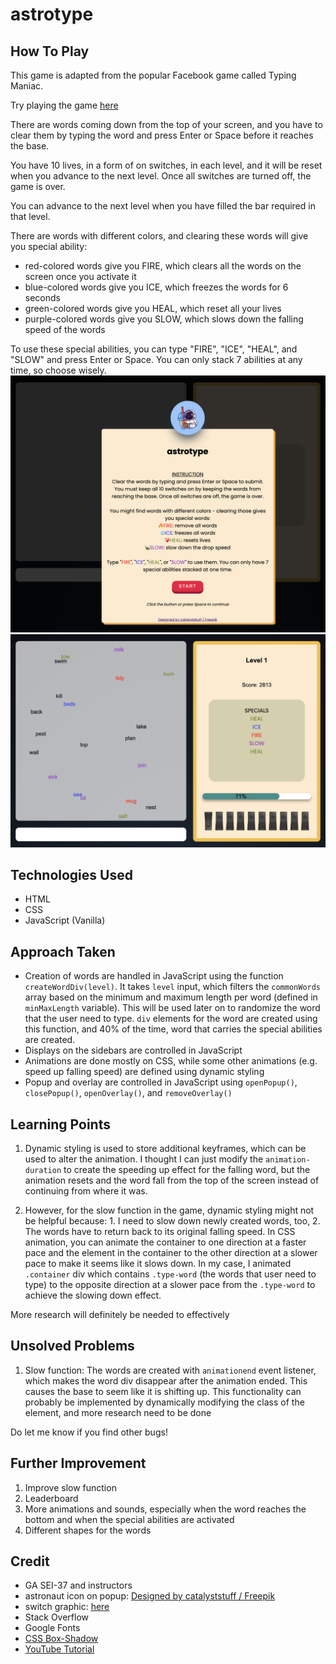 # astrotype

## How To Play

This game is adapted from the popular Facebook game called Typing Maniac.

Try playing the game [here](https://orlinromy.github.io/typing-game/)

There are words coming down from the top of your screen, and you have to clear them by typing the word and press Enter or Space before it reaches the base.

You have 10 lives, in a form of on switches, in each level, and it will be reset when you advance to the next level. Once all switches are turned off, the game is over.

You can advance to the next level when you have filled the bar required in that level.

There are words with different colors, and clearing these words will give you special ability:

- red-colored words give you FIRE, which clears all the words on the screen once you activate it
- blue-colored words give you ICE, which freezes the words for 6 seconds
- green-colored words give you HEAL, which reset all your lives
- purple-colored words give you SLOW, which slows down the falling speed of the words

To use these special abilities, you can type "FIRE", "ICE", "HEAL", and "SLOW" and press Enter or Space. You can only stack 7 abilities at any time, so choose wisely.
![astrotype intro](/assets/astrotype-2.png "astrotype intro")
![astrotype gameplay](/assets/astrotype-1.png "astrotype gameplay")

## Technologies Used

- HTML
- CSS
- JavaScript (Vanilla)

## Approach Taken

- Creation of words are handled in JavaScript using the function `createWordDiv(level)`. It takes `level` input, which filters the `commonWords` array based on the minimum and maximum length per word (defined in `minMaxLength` variable). This will be used later on to randomize the word that the user need to type. `div` elements for the word are created using this function, and 40% of the time, word that carries the special abilities are created.
- Displays on the sidebars are controlled in JavaScript
- Animations are done mostly on CSS, while some other animations (e.g. speed up falling speed) are defined using dynamic styling
- Popup and overlay are controlled in JavaScript using `openPopup()`, `closePopup()`, `openOverlay()`, and `removeOverlay()`

## Learning Points

1. Dynamic styling is used to store additional keyframes, which can be used to alter the animation. I thought I can just modify the `animation-duration` to create the speeding up effect for the falling word, but the animation resets and the word fall from the top of the screen instead of continuing from where it was.

2. However, for the slow function in the game, dynamic styling might not be helpful because: 1. I need to slow down newly created words, too, 2. The words have to return back to its original falling speed. In CSS animation, you can animate the container to one direction at a faster pace and the element in the container to the other direction at a slower pace to make it seems like it slows down. In my case, I animated `.container` div which contains `.type-word` (the words that user need to type) to the opposite direction at a slower pace from the `.type-word` to achieve the slowing down effect.

More research will definitely be needed to effectively

## Unsolved Problems

1. Slow function: The words are created with `animationend` event listener, which makes the word div disappear after the animation ended. This causes the base to seem like it is shifting up. This functionality can probably be implemented by dynamically modifying the class of the element, and more research need to be done

Do let me know if you find other bugs!

## Further Improvement

1. Improve slow function
2. Leaderboard
3. More animations and sounds, especially when the word reaches the bottom and when the special abilities are activated
4. Different shapes for the words

## Credit

- GA SEI-37 and instructors
- astronaut icon on popup: [Designed by catalyststuff / Freepik](https://www.freepik.com/free-vector/cute-astronaut-holding-boba-milk-tea-cartoon-vector-icon-illustration-space-food-drink-icon_10411711.htm#query=astronaut%20helmet&position=22&from_view=keyword)
- switch graphic: [here](https://pixabay.com/vectors/switch-button-power-off-on-toggle-297791/)
- Stack Overflow
- Google Fonts
- [CSS Box-Shadow](https://getcssscan.com/css-box-shadow-examples)
- [YouTube Tutorial](https://www.youtube.com/watch?v=AF6vGYIyV8M&ab_channel=EasyTutorials)
